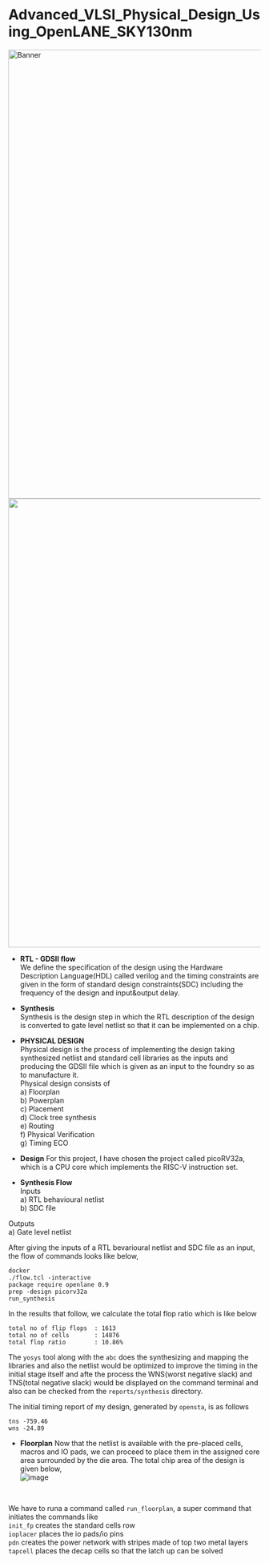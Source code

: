 # Advanced_VLSI_Physical_Design_Using_OpenLANE_SKY130nm
<img width="897" alt="Banner" src="https://user-images.githubusercontent.com/100553237/183464151-bc5b8a77-4c62-48d0-a80c-607d3da587d4.png">
<br>
<img src="https://user-images.githubusercontent.com/100553237/183477237-1b0824a1-8049-415c-bd19-f190da5eb833.png" width="897">
<br>

* **RTL - GDSII flow**<br>
We define the specification of the design using the Hardware Description Language(HDL) called verilog and the timing constraints are given in the form of standard design constraints(SDC) including the frequency of the design and input&output delay.

* **Synthesis**<br>
Synthesis is the design step in which the RTL description of the design is converted to gate level netlist so that it can be implemented on a chip.

* **PHYSICAL DESIGN**<br>
Physical design is the process of implementing the design taking synthesized netlist and standard cell libraries as the inputs and producing the 
GDSII file which is given as an input to the foundry so as to manufacture it.<br>
Physical design consists of <br>
a) Floorplan<br>
b) Powerplan<br>
c) Placement<br>
d) Clock tree synthesis<br>
e) Routing<br>
f) Physical Verification <br>
g) Timing ECO

* **Design**
For this project, I have chosen the project called picoRV32a, which is a CPU core which implements the RISC-V instruction set.

* **Synthesis Flow**<br>
Inputs<br>
a) RTL behavioural netlist<br>
b) SDC file<br>

Outputs<br>
a) Gate level netlist

After giving the inputs of a RTL bevarioural netlist and SDC file as an input, the flow of commands looks like below, <br>
```
docker
./flow.tcl -interactive
package require openlane 0.9
prep -design picorv32a
run_synthesis
```
In the results that follow, we calculate the total flop ratio which is like below
```
total no of flip flops  : 1613
total no of cells       : 14876
total flop ratio        : 10.86%
```
The `yosys` tool along with the `abc` does the synthesizing and mapping the libraries and also the netlist would be optimized to improve the timing in the 
initial stage itself and afte the process the WNS(worst negative slack) and TNS(total negative slack) would be displayed on the command terminal and also can be checked from the `reports/synthesis` directory.

The initial timing report of my design, generated by `opensta`,  is as follows
```
tns -759.46
wns -24.89
```

* **Floorplan**
Now that the netlist is available with the pre-placed cells, macros and IO pads, we can proceed to place them in the assigned core area surrounded by the die area.
The total chip area of the design is given below, <br>
![image](https://user-images.githubusercontent.com/100553237/183478409-bcfebc10-8047-4006-bd18-b1233c1e8fa1.png)
<br>

We have to runa a command called `run_floorplan`, a super command that initiates the commands like<br>
`init_fp` creates the standard cells row<br>
`ioplacer` places the io pads/io pins<br>
`pdn` creates the power network with stripes made of top two metal layers<br>
`tapcell` places the decap cells so that the latch up can be solved<br>






